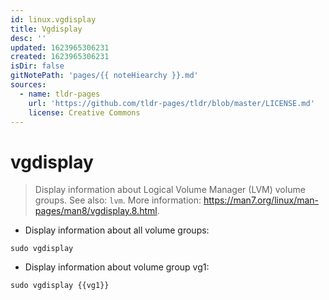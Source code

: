 ```yaml
---
id: linux.vgdisplay
title: Vgdisplay
desc: ''
updated: 1623965306231
created: 1623965306231
isDir: false
gitNotePath: 'pages/{{ noteHiearchy }}.md'
sources:
  - name: tldr-pages
    url: 'https://github.com/tldr-pages/tldr/blob/master/LICENSE.md'
    license: Creative Commons
---
```

# vgdisplay

> Display information about Logical Volume Manager (LVM) volume groups.
> See also: `lvm`.
> More information: <https://man7.org/linux/man-pages/man8/vgdisplay.8.html>.

- Display information about all volume groups:

`sudo vgdisplay`

- Display information about volume group vg1:

`sudo vgdisplay {{vg1}}`

